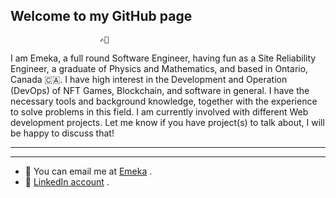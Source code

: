 ## Welcome to my GitHub page

                        ✍🏽

I am Emeka, a full round Software Engineer, having fun as a Site Reliability Engineer, a graduate of Physics and Mathematics, and based in Ontario, Canada 🇨🇦. I have high interest in the Development and Operation (DevOps) of NFT Games, Blockchain, and software in general. I have the necessary tools and background knowledge, together with the experience to solve problems in this field. I am currently involved with different Web development projects. Let me know if you have project(s) to talk about, I will be happy to discuss that!

---

---

- 📧 You can email me at [Emeka](mailto:menco23real@yahoo.com) .
- 👔 [LinkedIn account](https://www.linkedin.com/in/chukwuemeka-emeka-asogwa-b290947b/) .
